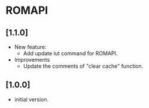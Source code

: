 # ROMAPI

## [1.1.0]

- New feature:
  - Add update lut command for ROMAPI.
- Improvements
  - Update the comments of "clear cache" function.

## [1.0.0]

- initial version.
